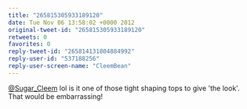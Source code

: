 ```yaml
---
title: "265815305933189120"
date: Tue Nov 06 13:58:02 +0000 2012
original-tweet-id: "265815305933189120"
retweets: 0
favorites: 0
reply-tweet-id: "265814131804884992"
reply-user-id: "537188256"
reply-user-screen-name: "CleemBean"
---
```

<a href="https://twitter.com/Sugar_Cleem">@Sugar_Cleem</a> lol is it one of those tight shaping tops to give 'the look'. That would be embarrassing!
